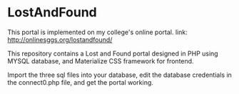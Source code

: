 # LostAndFound
This portal is implemented on my college's online portal. link: http://onlinesggs.org/lostandfound/

This repository contains a Lost and Found portal designed in PHP using MYSQL database, and Materialize CSS framework for frontend. 

Import the three sql files into your database, edit the database credentials in the connect0.php file, and get the portal working.
